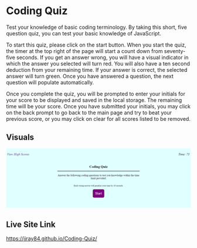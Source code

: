 # Coding Quiz

Test your knowledge of basic coding terminology. By taking this short, five question quiz, you can test your basic knowledge of JavaScript.

To start this quiz, please click on the start button.  When you start the quiz, the timer at the top right of the page will start a count down from seventy-five seconds.  If you get an answer wrong, you will have a visual indicator in which the answer you selected will turn red.  You will also have a ten second deduction from your remaining time.  If your answer is correct, the selected answer will turn green.  Once you have answered a question, the next question will populate automatically.

Once you complete the quiz, you will be prompted to enter your initials for your score to be displayed and saved in the local storage.  The remaining time will be your score.  Once you have submitted your initials, you may click on the back prompt to go back to the main page and try to beat your previous score, or you may click on clear for all scores listed to be removed.  

## Visuals

![Screenshot of coding quiz main page](assets/Images/127.0.0.1_5501_Coding-Quiz_index.html.png)

## Live Site Link

https://jjray84.github.io/Coding-Quiz/
